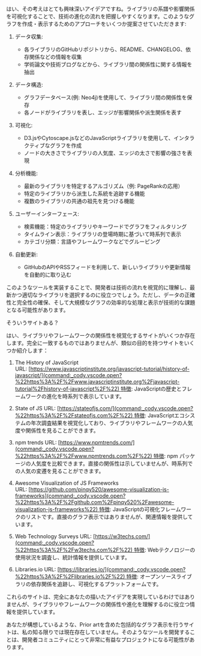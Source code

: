 はい、その考えはとても興味深いアイデアですね。ライブラリの系譜や影響関係を可視化することで、技術の進化の流れを把握しやすくなります。このようなグラフを作成・表示するためのアプローチをいくつか提案させていただきます:

1. データ収集:
    
    - 各ライブラリのGitHubリポジトリから、README、CHANGELOG、依存関係などの情報を収集
    - 学術論文や技術ブログなどから、ライブラリ間の関係性に関する情報を抽出
2. データ構造:
    
    - グラフデータベース(例: Neo4j)を使用して、ライブラリ間の関係性を保存
    - 各ノードがライブラリを表し、エッジが影響関係や派生関係を表す
3. 可視化:
    
    - D3.jsやCytoscape.jsなどのJavaScriptライブラリを使用して、インタラクティブなグラフを作成
    - ノードの大きさでライブラリの人気度、エッジの太さで影響の強さを表現
4. 分析機能:
    
    - 最新のライブラリを特定するアルゴリズム（例: PageRankの応用）
    - 特定のライブラリから派生した系統を追跡する機能
    - 複数のライブラリの共通の祖先を見つける機能
5. ユーザーインターフェース:
    
    - 検索機能：特定のライブラリやキーワードでグラフをフィルタリング
    - タイムライン表示：ライブラリの登場時期に基づいて時系列で表示
    - カテゴリ分類：言語やフレームワークなどでグルーピング
6. 自動更新:
    
    - GitHubのAPIやRSSフィードを利用して、新しいライブラリや更新情報を自動的に取り込む

このようなツールを実装することで、開発者は技術の流れを視覚的に理解し、最新かつ適切なライブラリを選択するのに役立つでしょう。ただし、データの正確性と完全性の確保、そして大規模なグラフの効率的な処理と表示が技術的な課題となる可能性があります。


そういうサイトある？

はい、ライブラリやフレームワークの関係性を視覚化するサイトがいくつか存在します。完全に一致するものではありませんが、類似の目的を持つサイトをいくつか紹介します：

1. The History of JavaScript URL: [https://www.javascriptinstitute.org/javascript-tutorial/history-of-javascript/](command:_cody.vscode.open?%22https%3A%2F%2Fwww.javascriptinstitute.org%2Fjavascript-tutorial%2Fhistory-of-javascript%2F%22) 特徴: JavaScriptの歴史とフレームワークの進化を時系列で表示しています。
    
2. State of JS URL: [https://stateofjs.com/](command:_cody.vscode.open?%22https%3A%2F%2Fstateofjs.com%2F%22) 特徴: JavaScriptエコシステムの年次調査結果を視覚化しており、ライブラリやフレームワークの人気度や関係性を見ることができます。
    
3. npm trends URL: [https://www.npmtrends.com/](command:_cody.vscode.open?%22https%3A%2F%2Fwww.npmtrends.com%2F%22) 特徴: npm パッケージの人気度を比較できます。直接の関係性は示していませんが、時系列での人気の変遷を見ることができます。
    
4. Awesome Visualization of JS Frameworks URL: [https://github.com/pinqy520/awesome-visualization-js-frameworks](command:_cody.vscode.open?%22https%3A%2F%2Fgithub.com%2Fpinqy520%2Fawesome-visualization-js-frameworks%22) 特徴: JavaScriptの可視化フレームワークのリストです。直接のグラフ表示ではありませんが、関連情報を提供しています。
    
5. Web Technology Surveys URL: [https://w3techs.com/](command:_cody.vscode.open?%22https%3A%2F%2Fw3techs.com%2F%22) 特徴: Webテクノロジーの使用状況を調査し、統計情報を提供しています。
    
6. Libraries.io URL: [https://libraries.io/](command:_cody.vscode.open?%22https%3A%2F%2Flibraries.io%2F%22) 特徴: オープンソースライブラリの依存関係を追跡し、可視化するプラットフォームです。
    

これらのサイトは、完全にあなたの描いたアイデアを実現しているわけではありませんが、ライブラリやフレームワークの関係性や進化を理解するのに役立つ情報を提供しています。

あなたが構想しているような、Prior artを含めた包括的なグラフ表示を行うサイトは、私の知る限りでは現在存在していません。そのようなツールを開発することは、開発者コミュニティにとって非常に有益なプロジェクトになる可能性があります。